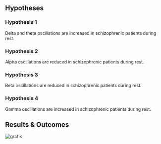 ## Hypotheses

### Hypothesis 1
   Delta and theta oscillations are increased in schizophrenic patients during rest.
### Hypothesis 2
   Alpha oscillations are reduced in schizophrenic patients during rest.
### Hypothesis 3
   Beta oscillations are reduced in schizophrenic patients during rest.
### Hypothesis 4
   Gamma oscillations are increased in schizophrenic patients during rest.

## Results & Outcomes

![grafik](https://user-images.githubusercontent.com/83219542/128730869-f80b7611-752b-4359-aeab-5d8ecc4d5a7e.png)
